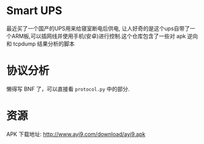 # Smart UPS

最近买了一个国产的UPS用来给寝室断电后供电, 让人好奇的是这个ups自带了一个ARM板,可以插网线并使用手机(安卓)进行控制.这个仓库包含了一些对 apk 逆向和 tcpdump 结果分析的脚本

# 协议分析

懒得写 BNF 了，可以直接看 `protocol.py` 中的部分.

# 资源

APK 下载地址: http://www.ayi9.com/download/ayi9.apk
